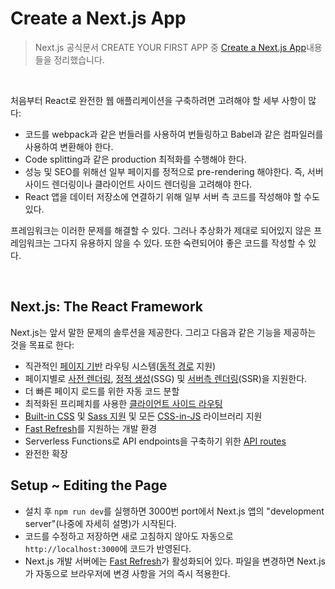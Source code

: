 # Create a Next.js App

> Next.js 공식문서 CREATE YOUR FIRST APP 중 [Create a Next.js App](https://nextjs.org/learn/basics/create-nextjs-app)내용들을 정리했습니다.

<br />

처음부터 React로 완전한 웹 애플리케이션을 구축하려면 고려해야 할 세부 사항이 많다:

- 코드를 webpack과 같은 번들러를 사용하여 번들링하고 Babel과 같은 컴파일러를 사용하여 변환해야 한다.
- Code splitting과 같은 production 최적화를 수행해야 한다.
- 성능 및 SEO를 위해선 일부 페이지를 정적으로 pre-rendering 해야한다. 즉, 서버 사이드 렌더링이나 클라이언트 사이드 렌더링을 고려해야 한다.
- React 앱을 데이터 저장소에 연결하기 위해 일부 서버 측 코드를 작성해야 할 수도 있다.

프레임워크는 이러한 문제를 해결할 수 있다. 그러나 추상화가 제대로 되어있지 않은 프레임워크는 그다지 유용하지 않을 수 있다. 또한 숙련되어야 좋은 코드를 작성할 수 있다.

<br />

## Next.js: The React Framework

Next.js는 앞서 말한 문제의 솔루션을 제공한다. 그리고 다음과 같은 기능을 제공하는 것을 목표로 한다:

- 직관적인 [페이지 기반](https://nextjs.org/docs/basic-features/pages) 라우팅 시스템([동적 경로](https://nextjs.org/docs/routing/dynamic-routes) 지원)
- 페이지별로 [사전 렌더링](https://nextjs.org/docs/basic-features/pages#pre-rendering), [정적 생성](https://nextjs.org/docs/basic-features/pages#static-generation-recommended)(SSG) 및 [서버측 렌더링](https://nextjs.org/docs/basic-features/pages#server-side-rendering)(SSR)을 지원한다.
- 더 빠른 페이지 로드를 위한 자동 코드 분할
- 최적화된 프리페치를 사용한 [클라이언트 사이드 라우팅](https://nextjs.org/docs/routing/introduction#linking-between-pages)
- [Built-in CSS](https://nextjs.org/docs/basic-features/built-in-css-support) 및 [Sass 지원](https://nextjs.org/docs/basic-features/built-in-css-support#sass-support) 및 모든 [CSS-in-JS](https://nextjs.org/docs/basic-features/built-in-css-support#css-in-js) 라이브러리 지원
- [Fast Refresh](https://nextjs.org/docs/basic-features/fast-refresh)를 지원하는 개발 환경
- Serverless Functions로 API endpoints을 구축하기 위한 [API routes](https://nextjs.org/docs/api-routes/introduction)
- 완전한 확장

## Setup ~ Editing the Page

- 설치 후 `npm run dev`를 실행하면 3000번 port에서 Next.js 앱의 "development server"(나중에 자세히 설명)가 시작된다.
- 코드를 수정하고 저장하면 새로 고침하지 않아도 자동으로 `http://localhost:3000`에 코드가 반영된다.
- Next.js 개발 서버에는 [Fast Refresh](https://nextjs.org/docs/basic-features/fast-refresh)가 활성화되어 있다. 파일을 변경하면 Next.js가 자동으로 브라우저에 변경 사항을 거의 즉시 적용한다.
